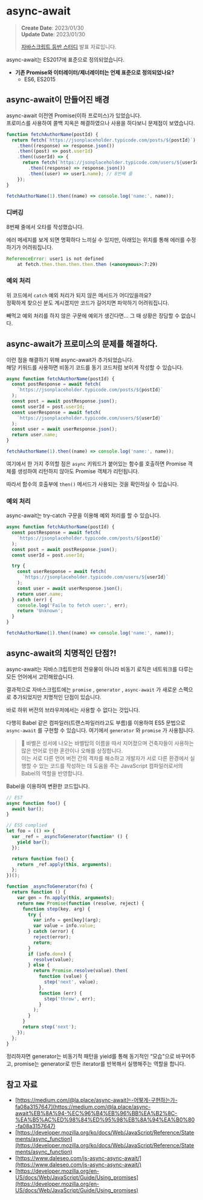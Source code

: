 # async-await

> **Create Date**: 2023/01/30  
> **Update Date**: 2023/01/30
>
> [자바스크립트 등반 스터디](https://github.com/FECrash/JavaScript-Mountain) 발표 자료입니다.

async-await는 ES2017에 표준으로 정의되었습니다.

- **기존 Promise와 이터레이터/제너레이터는 언제 표준으로 정의되었나요?**
  - ES6, ES2015

## async-await이 만들어진 배경

async-await 이전엔 Promise(이하 프로미스)가 있었습니다.  
프로미스를 사용하여 콜백 지옥은 해결하였으나 사용을 하다보니 문제점이 보였습니다.

```jsx
function fetchAuthorName(postId) {
  return fetch(`https://jsonplaceholder.typicode.com/posts/${postId}`)
    .then((response) => response.json())
    .then((post) => post.userId)
    .then((userId) => {
      return fetch(`https://jsonplaceholder.typicode.com/users/${userId}`)
        .then((response) => response.json())
        .then((user) => user1.name); // 8번째 줄
    });
}

fetchAuthorName(1).then((name) => console.log('name:', name));
```

### 디버깅

8번째 줄에서 오타를 작성했습니다.

에러 메세지를 보게 되면 명확하다 느끼실 수 있지만, 아래있는 위치를 통해 에러를 수정하기가 어려워집니다.

```jsx
ReferenceError: user1 is not defined
    at fetch.then.then.then.then.then (<anonymous>:7:29)
```

### 예외 처리

위 코드에서 `catch` 예외 처리가 되지 않은 메서드가 어디있을까요?  
정확하게 찾으신 분도 계시겠지만 코드가 길어지면 파악하기 어려워집니다.

빼먹고 예외 처리를 하지 않은 구문에 예외가 생긴다면… 그 때 상황은 장담할 수 없습니다.

## async-await가 프로미스의 문제를 해결하다.

이런 점을 해결하기 위해 async-await가 추가되었습니다.  
해당 키워드를 사용하면 비동기 코드를 동기 코드처럼 보이게 작성할 수 있습니다.

```jsx
async function fetchAuthorName(postId) {
  const postResponse = await fetch(
    `https://jsonplaceholder.typicode.com/posts/${postId}`
  );
  const post = await postResponse.json();
  const userId = post.userId;
  const userResponse = await fetch(
    `https://jsonplaceholder.typicode.com/users/${userId}`
  );
  const user = await userResponse.json();
  return user.name;
}

fetchAuthorName(1).then((name) => console.log('name:', name));
```

여기에서 한 가지 주의할 점은 `async` 키워드가 붙어있는 함수를 호출하면 Promise 객체를 생성하여 리턴하지 않아도 Promise 객체가 리턴됩니다.

따라서 함수의 호출부에 `then()` 메서드가 사용되는 것을 확인하실 수 있습니다.

### 예외 처리

async-await는 try-catch 구문을 이용해 예외 처리를 할 수 있습니다.

```jsx
async function fetchAuthorName(postId) {
  const postResponse = await fetch(
    `https://jsonplaceholder.typicode.com/posts/${postId}`
  );
  const post = await postResponse.json();
  const userId = post.userId;

  try {
    const userResponse = await fetch(
      `https://jsonplaceholder.typicode.com/users/${userId}`
    );
    const user = await userResponse.json();
    return user.name;
  } catch (err) {
    console.log('Faile to fetch user:', err);
    return 'Unknown';
  }
}

fetchAuthorName(1).then((name) => console.log('name:', name));
```

## async-await의 치명적인 단점?!

async-await는 자바스크립트만의 전유물이 아니라 비동기 로직은 네트워크를 다루는 모든 언어에서 고민해왔습니다.

결과적으로 자바스크립트에는 `promise` , `generator` , `async-await` 가 새로운 스펙으로 추가되었지만 치명적인 단점이 있습니다.

바로 하위 버전의 브라우저에서는 사용할 수 없다는 것입니다.

다행히 Babel 같은 컴파일러(트랜스파일러라고도 부름)를 이용하여 ES5 문법으로 `async-await` 를 구현할 수 있습니다. 여기에서 `generator` 와 `promise` 가 사용됩니다.

> 🙂 바벨은 성서에 나오는 바벨탑의 이름을 따서 지어졌으며 건축자들이 사용하는 많은 언어로 인한 혼란이나 오해를 상징합니다.  
> 이는 서로 다른 언어 버전 간의 격차를 해소하고 개발자가 서로 다른 환경에서 실행할 수 있는 코드를 작성하는 데 도움을 주는 JavaScript 컴파일러로서의 Babel의 역할을 반영합니다.

Babel을 이용하여 변환한 코드입니다.

```jsx
// ES7
async function foo() {
  await bar();
}

// ES5 complied
let foo = (() => {
  var _ref = _asyncToGenerator(function* () {
    yield bar();
  });

  return function foo() {
    return _ref.apply(this, arguments);
  };
})();

function _asyncToGenerator(fn) {
  return function () {
    var gen = fn.apply(this, arguments);
    return new Promise(function (resolve, reject) {
      function step(key, arg) {
        try {
          var info = gen[key](arg);
          var value = info.value;
        } catch (error) {
          reject(error);
          return;
        }
        if (info.done) {
          resolve(value);
        } else {
          return Promise.resolve(value).then(
            function (value) {
              step('next', value);
            },
            function (err) {
              step('throw', err);
            }
          );
        }
      }
      return step('next');
    });
  };
}
```

정리하자면 generator는 비동기적 패턴을 yield를 통해 동기적인 “모습"으로 바꾸어주고,
promise는 generator로 만든 iterator를 반복해서 실행해주는 역할을 합니다.

## 참고 자료

- [https://medium.com/@la.place/async-await는-어떻게-구현하는가-fa08a3157647](https://medium.com/@la.place/async-await%EB%8A%94-%EC%96%B4%EB%96%BB%EA%B2%8C-%EA%B5%AC%ED%98%84%ED%95%98%EB%8A%94%EA%B0%80-fa08a3157647)
- [https://developer.mozilla.org/ko/docs/Web/JavaScript/Reference/Statements/async_function](https://developer.mozilla.org/ko/docs/Web/JavaScript/Reference/Statements/async_function)
- [https://www.daleseo.com/js-async-async-await/](https://www.daleseo.com/js-async-async-await/)
- [https://developer.mozilla.org/en-US/docs/Web/JavaScript/Guide/Using_promises](https://developer.mozilla.org/en-US/docs/Web/JavaScript/Guide/Using_promises)
